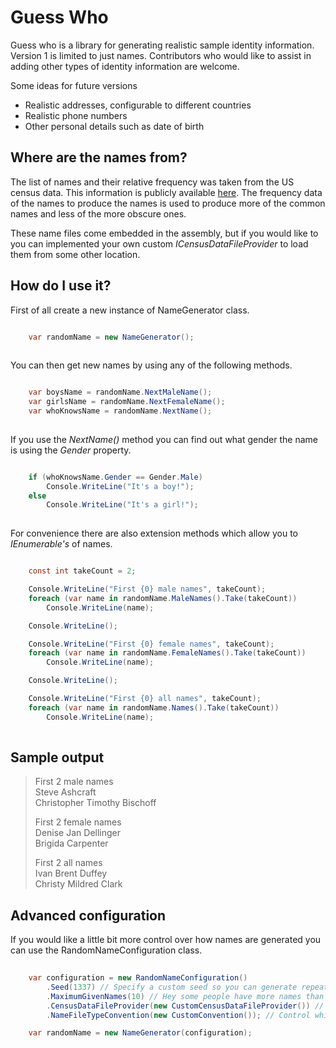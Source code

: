 Guess Who
=========

Guess who is a library for generating realistic sample identity information.  Version 1 is limited to just names.
Contributors who would like to assist in adding other types of identity information are welcome.

Some ideas for future versions

* Realistic addresses, configurable to different countries
* Realistic phone numbers
* Other personal details such as date of birth

Where are the names from?
-------------------------

The list of names and their relative frequency was taken from the US census data.
This information is publicly available [here](http://www.census.gov/genealogy/names/names_files.html).
The frequency data of the names to produce the names is used to produce more of the common names and less of the more obscure ones.

These name files come embedded in the assembly, but if you would like to you can implemented your own
custom _ICensusDataFileProvider_ to load them from some other location.

How do I use it?
----------------

First of all create a new instance of NameGenerator class.

```c#

	var randomName = new NameGenerator();
	
```

You can then get new names by using any of the following methods.

```c#

	var boysName = randomName.NextMaleName();
	var girlsName = randomName.NextFemaleName();
	var whoKnowsName = randomName.NextName();
	
```

If you use the _NextName()_ method you can find out what gender the name is using the _Gender_ property.

```c#

	if (whoKnowsName.Gender == Gender.Male)
		Console.WriteLine("It's a boy!");
	else
		Console.WriteLine("It's a girl!");
		
```

For convenience there are also extension methods which allow you to _IEnumerable<GeneratedName>'s_ of names.

```c#

	const int takeCount = 2;

	Console.WriteLine("First {0} male names", takeCount);
	foreach (var name in randomName.MaleNames().Take(takeCount))
		Console.WriteLine(name);

	Console.WriteLine();

	Console.WriteLine("First {0} female names", takeCount);
	foreach (var name in randomName.FemaleNames().Take(takeCount))
		Console.WriteLine(name);

	Console.WriteLine();

	Console.WriteLine("First {0} all names", takeCount);
	foreach (var name in randomName.Names().Take(takeCount))
		Console.WriteLine(name);
		
```

Sample output
-------------

> First 2 male names  
>     Steve Ashcraft  
>     Christopher Timothy Bischoff
>
> First 2 female names  
>     Denise Jan Dellinger  
>     Brigida Carpenter
>
> First 2 all names  
>     Ivan Brent Duffey  
>     Christy Mildred Clark

Advanced configuration
----------------------

If you would like a little bit more control over how names are generated you can use the RandomNameConfiguration class.

```c#
	
	var configuration = new RandomNameConfiguration()
		.Seed(1337) // Specify a custom seed so you can generate repeatable results
		.MaximumGivenNames(10) // Hey some people have more names than others the default is 3
		.CensusDataFileProvider(new CustomCensusDataFileProvider()) // Determine how the name files are loaded
		.NameFileTypeConvention(new CustomConvention()); // Control which files are treated as male or female

	var randomName = new NameGenerator(configuration);
	
```